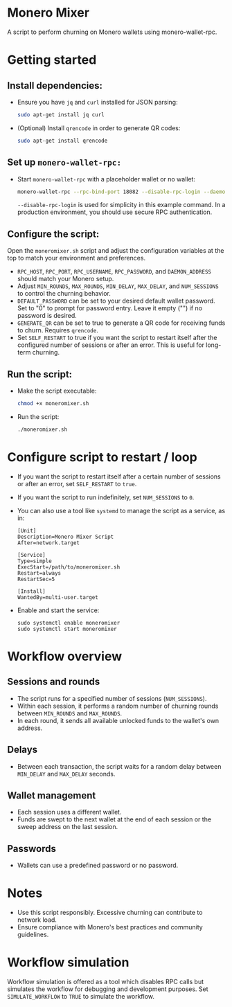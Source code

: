 # Monero Mixer
A script to perform churning on Monero wallets using monero-wallet-rpc.

# Getting started
## Install dependencies:
- Ensure you have `jq` and `curl` installed for JSON parsing:
  ```bash
  sudo apt-get install jq curl
  ```

- (Optional) Install `qrencode` in order to generate QR codes:
  ```bash
  sudo apt-get install qrencode
  ```

## Set up `monero-wallet-rpc:`
- Start `monero-wallet-rpc` with a placeholder wallet or no wallet:
  ```bash
  monero-wallet-rpc --rpc-bind-port 18082 --disable-rpc-login --daemon-address 127.0.0.1:18081
  ```
  `--disable-rpc-login` is used for simplicity in this example command.  In a 
    production environment, you should use secure RPC authentication.

## Configure the script:
Open the `moneromixer.sh` script and adjust the configuration variables at the 
top to match your environment and preferences.

- `RPC_HOST`, `RPC_PORT`, `RPC_USERNAME`, `RPC_PASSWORD`, and `DAEMON_ADDRESS` 
  should match your Monero setup.
- Adjust `MIN_ROUNDS`, `MAX_ROUNDS`, `MIN_DELAY`, `MAX_DELAY`, and 
  `NUM_SESSIONS` to control the churning behavior.
- `DEFAULT_PASSWORD` can be set to your desired default wallet password.  Set 
  to "0" to prompt for password entry.  Leave it empty ("") if no password is 
  desired.
- `GENERATE_QR` can be set to true to generate a QR code for receiving funds to
  churn.  Requires `qrencode`.
- Set `SELF_RESTART` to true if you want the script to restart itself after the
  configured number of sessions or after an error.  This is useful for long-
  term churning.

## Run the script:
- Make the script executable:
  ```bash
  chmod +x moneromixer.sh
  ```

- Run the script:
  ```bash
  ./moneromixer.sh
  ```

# Configure script to restart / loop
- If you want the script to restart itself after a certain number of sessions 
  or after an error, set `SELF_RESTART` to `true`.
- If you want the script to run indefinitely, set `NUM_SESSIONS` to `0`.
- You can also use a tool like `systemd` to manage the script as a service, as 
  in:
  ```
  [Unit]
  Description=Monero Mixer Script
  After=network.target
    
  [Service]
  Type=simple
  ExecStart=/path/to/moneromixer.sh
  Restart=always
  RestartSec=5
    
  [Install]
  WantedBy=multi-user.target
  ```

- Enable and start the service:
  ```
  sudo systemctl enable moneromixer
  sudo systemctl start moneromixer
  ```

# Workflow overview
## Sessions and rounds
- The script runs for a specified number of sessions (`NUM_SESSIONS`).
- Within each session, it performs a random number of churning rounds between 
  `MIN_ROUNDS` and `MAX_ROUNDS`.
- In each round, it sends all available unlocked funds to the wallet's own 
  address.

## Delays
- Between each transaction, the script waits for a random delay between 
  `MIN_DELAY` and `MAX_DELAY` seconds.

## Wallet management
- Each session uses a different wallet.
- Funds are swept to the next wallet at the end of each session or the sweep 
  address on the last session.

## Passwords
- Wallets can use a predefined password or no password.

# Notes
- Use this script responsibly.  Excessive churning can contribute to network 
  load.
- Ensure compliance with Monero's best practices and community guidelines.

# Workflow simulation
Workflow simulation is offered as a tool which disables RPC calls but simulates
the workflow for debugging and development purposes.  Set `SIMULATE_WORKFLOW` 
to `TRUE` to simulate the workflow.
